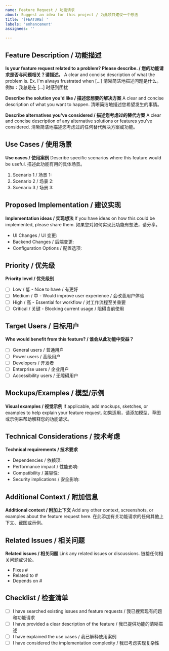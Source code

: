 ```yaml
---
name: Feature Request / 功能请求
about: Suggest an idea for this project / 为此项目建议一个想法
title: '[FEATURE] '
labels: 'enhancement'
assignees: ''

---
```


## Feature Description / 功能描述
**Is your feature request related to a problem? Please describe. / 您的功能请求是否与问题相关？请描述。**
A clear and concise description of what the problem is. Ex. I'm always frustrated when [...]
清晰简洁地描述问题是什么。例如：我总是在 [...] 时感到困扰

**Describe the solution you'd like / 描述您想要的解决方案**
A clear and concise description of what you want to happen.
清晰简洁地描述您希望发生的事情。

**Describe alternatives you've considered / 描述您考虑过的替代方案**
A clear and concise description of any alternative solutions or features you've considered.
清晰简洁地描述您考虑过的任何替代解决方案或功能。

## Use Cases / 使用场景
**Use cases / 使用案例**
Describe specific scenarios where this feature would be useful.
描述此功能有用的具体场景。

1. Scenario 1 / 场景 1: 
2. Scenario 2 / 场景 2: 
3. Scenario 3 / 场景 3: 

## Proposed Implementation / 建议实现
**Implementation ideas / 实现想法**
If you have ideas on how this could be implemented, please share them.
如果您对如何实现此功能有想法，请分享。

- UI Changes / UI 变更: 
- Backend Changes / 后端变更: 
- Configuration Options / 配置选项: 

## Priority / 优先级
**Priority level / 优先级别**
- [ ] Low / 低 - Nice to have / 有更好
- [ ] Medium / 中 - Would improve user experience / 会改善用户体验
- [ ] High / 高 - Essential for workflow / 对工作流程至关重要
- [ ] Critical / 关键 - Blocking current usage / 阻碍当前使用

## Target Users / 目标用户
**Who would benefit from this feature? / 谁会从此功能中受益？**
- [ ] General users / 普通用户
- [ ] Power users / 高级用户
- [ ] Developers / 开发者
- [ ] Enterprise users / 企业用户
- [ ] Accessibility users / 无障碍用户

## Mockups/Examples / 模型/示例
**Visual examples / 视觉示例**
If applicable, add mockups, sketches, or examples to help explain your feature request.
如果适用，请添加模型、草图或示例来帮助解释您的功能请求。

## Technical Considerations / 技术考虑
**Technical requirements / 技术要求**
- Dependencies / 依赖项: 
- Performance impact / 性能影响: 
- Compatibility / 兼容性: 
- Security implications / 安全影响: 

## Additional Context / 附加信息
**Additional context / 附加上下文**
Add any other context, screenshots, or examples about the feature request here.
在此添加有关功能请求的任何其他上下文、截图或示例。

## Related Issues / 相关问题
**Related issues / 相关问题**
Link any related issues or discussions.
链接任何相关问题或讨论。

- Fixes #
- Related to #
- Depends on #

## Checklist / 检查清单
- [ ] I have searched existing issues and feature requests / 我已搜索现有问题和功能请求
- [ ] I have provided a clear description of the feature / 我已提供功能的清晰描述
- [ ] I have explained the use cases / 我已解释使用案例
- [ ] I have considered the implementation complexity / 我已考虑实现复杂性